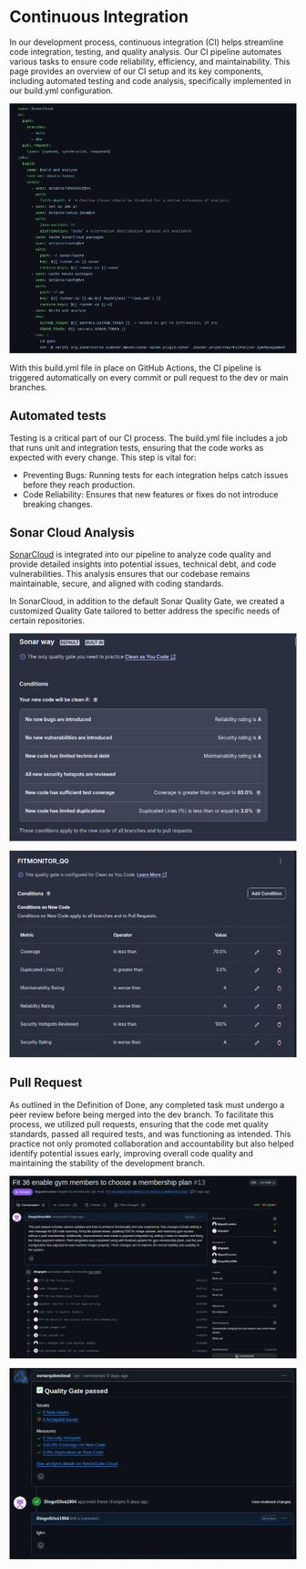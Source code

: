 # Continuous Integration

In our development process, continuous integration (CI) helps streamline code integration, testing, and quality analysis. Our CI pipeline automates various tasks to ensure code reliability, efficiency, and maintainability. This page provides an overview of our CI setup and its key components, including automated testing and code analysis, specifically implemented in our build.yml configuration.

![build.yml](../files/build.png)

With this build.yml file in place on GitHub Actions, the CI pipeline is triggered automatically on every commit or pull request to the dev or main branches.

## Automated tests

Testing is a critical part of our CI process. The build.yml file includes a job that runs unit and integration tests, ensuring that the code works as expected with every change. This step is vital for:

- Preventing Bugs: Running tests for each integration helps catch issues before they reach production.
- Code Reliability: Ensures that new features or fixes do not introduce breaking changes.

## Sonar Cloud Analysis


[SonarCloud](https://sonarcloud.io/organizations/fitmonitor/projects) is integrated into our pipeline to analyze code quality and provide detailed insights into potential issues, technical debt, and code vulnerabilities. This analysis ensures that our codebase remains maintainable, secure, and aligned with coding standards.

In SonarCloud, in addition to the default Sonar Quality Gate, we created a customized Quality Gate tailored to better address the specific needs of certain repositories.

![Default Quality Gate](../files/quality_gate_1.png)

![Personalized QualityG ate](../files/quality_gate_2.png)

## Pull Request

As outlined in the Definition of Done, any completed task must undergo a peer review before being merged into the dev branch. To facilitate this process, we utilized pull requests, ensuring that the code met quality standards, passed all required tests, and was functioning as intended. This practice not only promoted collaboration and accountability but also helped identify potential issues early, improving overall code quality and maintaining the stability of the development branch.

![Pull Request](../files/pull_request_1.png)

![Pull Request Sonar](../files/pull_request_2.png)
